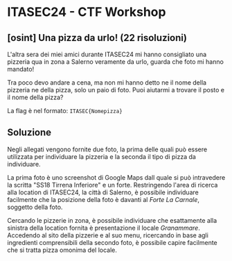 # ITASEC24 - CTF Workshop

## [osint] Una pizza da urlo! (22 risoluzioni)

L'altra sera dei miei amici durante ITASEC24 mi hanno consigliato una pizzeria qua in zona a Salerno veramente da urlo, guarda che foto mi hanno mandato!

Tra poco devo andare a cena, ma non mi hanno detto ne il nome della pizzeria ne della pizza, solo un paio di foto. Puoi aiutarmi a trovare il posto e il nome della pizza?

La flag è nel formato: `ITASEC{Nomepizza}`

## Soluzione

Negli allegati vengono fornite due foto, la prima delle quali può essere utilizzata per individuare la pizzeria e la seconda il tipo di pizza da individuare.

La prima foto è uno screenshot di Google Maps dall quale si può intravedere la scritta "SS18 Tirrena Inferiore" e un forte. Restringendo l'area di ricerca alla location di ITASEC24, la città di Salerno, è possibile individuare facilmente che la posizione della foto è davanti al *Forte La Carnale*, soggetto della foto.

Cercando le pizzerie in zona, è possibile individuare che esattamente alla sinistra della location fornita è presentazione il locale *Granammare*. Accedendo al sito della pizzerie e al suo menu, ricercando in base agli ingredienti comprensibili della secondo foto, è possibile capire facilmente che si tratta pizza omonima del locale.
